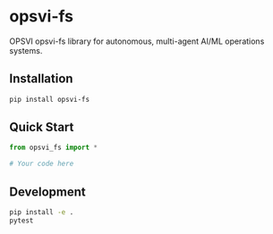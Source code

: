 # opsvi-fs

OPSVI opsvi-fs library for autonomous, multi-agent AI/ML operations systems.

## Installation

```bash
pip install opsvi-fs
```

## Quick Start

```python
from opsvi_fs import *

# Your code here
```

## Development

```bash
pip install -e .
pytest
```
